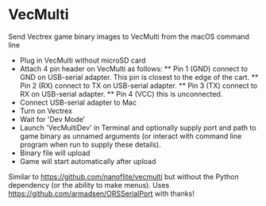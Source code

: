 # VecMulti
Send Vectrex game binary images to VecMulti from the macOS command line

* Plug in VecMulti without microSD card
* Attach 4 pin header on VecMulti as follows:
** Pin 1 (GND) connect to GND on USB-serial adapter. This pin is closest to the edge of the cart.
** Pin 2 (RX) connect to TX on USB-serial adapter.
** Pin 3 (TX) connect to RX on USB-serial adapter.
** Pin 4 (VCC) this is unconnected.
* Connect USB-serial adapter to Mac
* Turn on Vectrex
* Wait for 'Dev Mode'
* Launch 'VecMultiDev' in Terminal and optionally supply port and path to game binary as unnamed arguments (or interact with command line program when run to supply these details).
* Binary file will upload
* Game will start automatically after upload

Similar to https://github.com/nanoflite/vecmulti but without the Python dependency (or the ability to make menus).
Uses https://github.com/armadsen/ORSSerialPort with thanks!

